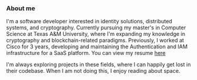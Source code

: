 
### About me

I'm a software developer interested in identity solutions, distributed systems, and cryptography. Currently pursuing my master's in Computer Science at Texas A&M University, where I'm expanding my knowledge in cryptography and blockchain-related paradigms. Previously, I worked at Cisco for 3 years, developing and maintaining the Authentication and IAM infrastructure for a SaaS platform. You can view my resume [here]([https://drive.google.com/file/d/1xgMqgTL4Ja7v-YOzFwexJR8N14hKy4TT/view?usp=sharing])

I'm always exploring projects in these fields, where I can happily get lost in their codebase. When I am not doing this, I enjoy reading about space.
